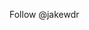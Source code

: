 <!-- Place this tag where you want the button to render. -->
<github-button href="https://github.com/jakewdr" data-color-scheme="no-preference: dark; light: light; dark: dark;" data-size="large" aria-label="Follow @jakewdr on GitHub">Follow @jakewdr</github-button>
